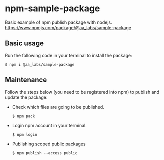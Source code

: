 # npm-sample-package
Basic example of npm publish package with nodejs. \
<https://www.npmjs.com/package/@aa_labs/sample-package>

## Basic usage
Run the following code in your terminal to install the package:
```
$ npm i @aa_labs/sample-package 
```

## Maintenance
Follow the steps below (you need to be registered into npm) to publish and update the package:
- Check which files are going to be published.
  ```
  $ npm pack
  ```
- Login npm account in your terminal.
  ```
  $ npm login 
  ```
- Publishing scoped public packages
  ```
  $ npm publish --access public
  ```
